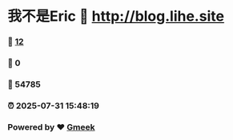 # 我不是Eric :link: http://blog.lihe.site 
### :page_facing_up: [12](http://blog.lihe.site/tag.html) 
### :speech_balloon: 0 
### :hibiscus: 54785 
### :alarm_clock: 2025-07-31 15:48:19 
### Powered by :heart: [Gmeek](https://github.com/Meekdai/Gmeek)
